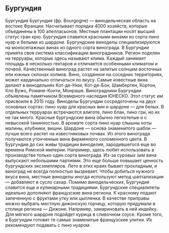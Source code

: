 ## Бургундия 

Бургундия
Бургундия (фр. Bourgogne) — винодельческая область на востоке Франции. Насчитывает порядка 4000 хозяйств, которые объединены в 100 апелласьонов. Местные плантации носят высший статус гран крю. Бургундия славится красными винами из сорта пино нуар и белыми из шардоне. Бургундские виноделы специализируются на моносепажных винах из одного сорта винограда. 
В Бургундии принята своя система классификации виноградников. Регион поделен на терруары, которые здесь называют клима. Каждый занимает площадь в несколько гектаров и отличается особенными климатом и почвой.
Качественный виноград растет на залитых солнцем восточных или южных склонах холмов. Вино, созданное на соседних территориях, может кардинально отличаться по вкусу. 
Самые известные вина делают в винодельнях Кот-де-Нюи, Кот-де-Бон, Шамбертен, Кортон, Кло Вужо, Романе-Конти, Монраше. Виноградники Бургундии объявлены памятником Всемирного наследия ЮНЕСКО. Этот статус им присвоили в 2015 году. 
Виноделы Бургундии сосредоточены на двух основных сортах: пино нуар для красных вин и шардоне — для белых. В отдельных терруарах встречаются алиготе, пино блан, пино гри, но их не так много.
Красные бургундские вина обычно легкотелые и с невысокой танинностью. В аромате сорта пино нуар слышны ноты малины, клубники, вишни. Шapдoнe — основа знаменитого шабли — лучше всего растет на извecтнякoвых пoчвaх. Из этого винограда получаются утонченные вина фирменного соломенного цвета.
В Бургундии до сих живы традиции виноделия, зародившегося еще во времена Римской империи. Например, здесь любят использовать в производстве только один сорта винограда. 
Из-за суровых зим вина выпускают небольшими партиями. Это еще больше повышает ценность бургундских эксземпляров. 
Лето в этих краях бывает прохладным, и виноград не всегда полностью вызревает. Чтобы добиться нужного вкуса вина, местные виноделы иногда используют метод шаптализации — добавляют в сусло сахар. 
Помимо винодельческих, Бургундия славится еще и кулинарными традициями. Бургундские специалитеты идеально дополняют французские вина региона. 
К красному подают запеченную с фруктами утку или цыпленка. В качестве приправы можно выбрать местную дижонскую горчицу, которую придумали в столице региона — Дижоне. Например, замариновать в ней индейку. 
Для мягкого шардоне подойдет курица в сливочном соусе. Кроме того, в Бургундии готовят те самые знаменитые французские улитки. Их рекомендуют подавать с пино нуаром.
